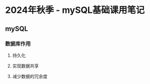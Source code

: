 <!--
 * @Description: 
 * @Author: FallCicada
 * @Date: 2024-10-23 08:52:44
 * @LastEditors: FallCicada
 * @LastEditTime: 2024-10-23 08:58:10
 * @: 無限進步
-->
# 2024年秋季 - mySQL基础课用笔记
## mySQL
### 数据库作用
1. 持久化

2. 实现数据共享

3. 减少数据的冗余度
